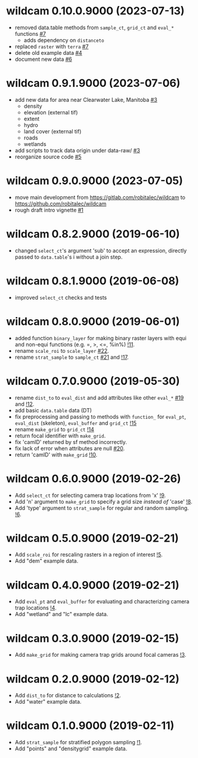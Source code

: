 # wildcam 0.10.0.9000 (2023-07-13)

* removed data.table methods from `sample_ct`, `grid_ct` and `eval_*` functions [#7](https://github.com/robitalec/wildcam/pull/7)
	- adds dependency on `distanceto`
* replaced `raster` with `terra` [#7](https://github.com/robitalec/wildcam/pull/7)
* delete old example data [#4](https://github.com/robitalec/wildcam/pull/4)
* document new data [#6](https://github.com/robitalec/wildcam/pull/6)


# wildcam 0.9.1.9000 (2023-07-06)

* add new data for area near Clearwater Lake, Manitoba [#3](https://github.com/robitalec/wildcam/pull/3)
	- density
	- elevation (external tif)
	- extent
	- hydro
	- land cover (external tif)
	- roads
	- wetlands
* add scripts to track data origin under data-raw/ [#3](https://github.com/robitalec/wildcam/pull/3)
* reorganize source code [#5](https://github.com/robitalec/wildcam/pull/5)


# wildcam 0.9.0.9000 (2023-07-05)

* move main development from https://gitlab.com/robitalec/wildcam to https://github.com/robitalec/wildcam
* rough draft intro vignette [#1](https://github.com/robitalec/wildcam/pull/1)



# wildcam 0.8.2.9000 (2019-06-10)

* changed `select_ct`'s argument 'sub' to accept an expression, directly passed to `data.table`'s i without a join step. 



# wildcam 0.8.1.9000 (2019-06-08)

* improved `select_ct` checks and tests



# wildcam 0.8.0.9000 (2019-06-01) 

* added function `binary_layer` for making binary raster layers with equi and non-equi functions (e.g. =, >, <=, %in%) [!11](https://gitlab.com/robit.a/wildcam/merge_requests/11).
* rename `scale_roi` to `scale_layer` [#22](https://gitlab.com/robit.a/wildcam/issues/22). 
* rename `strat_sample` to `sample_ct` [#21](https://gitlab.com/robit.a/wildcam/issues/21) and [!17](https://gitlab.com/robit.a/wildcam/merge_requests/17). 



# wildcam 0.7.0.9000 (2019-05-30) 

* rename `dist_to` to `eval_dist` and add attributes like other `eval_*` [#19](https://gitlab.com/robit.a/wildcam/issues/19) and [!12](https://gitlab.com/robit.a/wildcam/merge_requests/12). 
* add basic `data.table` data (DT)
* fix preprocessing and passing to methods with `function_` for `eval_pt`, `eval_dist` (skeleton), `eval_buffer` and `grid_ct`  [!15](https://gitlab.com/robit.a/wildcam/merge_requests/15) 
* rename `make_grid` to `grid_ct` [!14](https://gitlab.com/robit.a/wildcam/merge_requests/14) 
* return focal identifier with `make_grid`. 
* fix 'camID' returned by sf method incorrectly. 
* fix lack of error when attributes are null [#20](https://gitlab.com/robit.a/wildcam/issues/20). 
* return 'camID' with `make_grid` [!10](https://gitlab.com/robit.a/wildcam/merge_requests/10). 



# wildcam 0.6.0.9000 (2019-02-26) 

* Add `select_ct` for selecting camera trap locations from 'x' [!9](https://gitlab.com/robit.a/wildcam/merge_requests/9). 
* Add 'n' argument to `make_grid` to specify a grid size *instead of* 'case' [!8](https://gitlab.com/robit.a/wildcam/merge_requests/8). 
* Add 'type' argument to `strat_sample` for regular and random sampling. [!6](https://gitlab.com/robit.a/wildcam/merge_requests/6). 



# wildcam 0.5.0.9000 (2019-02-21) 

* Add `scale_roi` for rescaling rasters in a region of interest  [!5](https://gitlab.com/robit.a/wildcam/merge_requests/5). 
* Add "dem" example data. 



# wildcam 0.4.0.9000 (2019-02-21) 

* Add `eval_pt` and `eval_buffer` for evaluating and characterizing camera trap locations [!4](https://gitlab.com/robit.a/wildcam/merge_requests/4). 
* Add "wetland" and "lc" example data. 



# wildcam 0.3.0.9000 (2019-02-15) 

* Add `make_grid` for making camera trap grids around focal cameras [!3](https://gitlab.com/robit.a/wildcam/merge_requests/3). 



# wildcam 0.2.0.9000 (2019-02-12) 

* Add `dist_to` for distance to calculations [!2](https://gitlab.com/robit.a/wildcam/merge_requests/2). 
* Add "water" example data. 



# wildcam 0.1.0.9000 (2019-02-11) 

* Add `strat_sample` for stratified polygon sampling [!1](https://gitlab.com/robit.a/wildcam/merge_requests/1). 
* Add "points" and "densitygrid" example data. 

